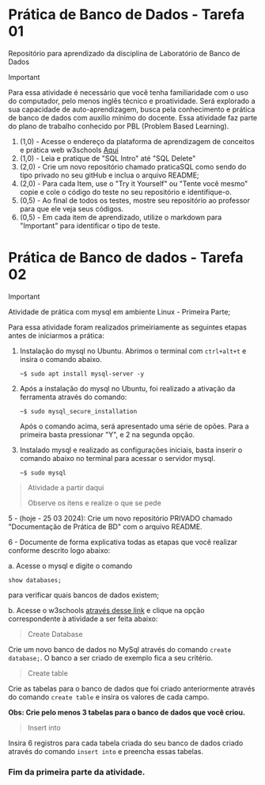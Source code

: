 # Prática de Banco de Dados - Tarefa 01
Repositório para aprendizado da disciplina de Laboratório de Banco de Dados

> [!Important]
> Para essa atividade é necessário que você tenha familiaridade com o uso do computador, pelo menos inglês técnico e proatividade.
> Será explorado a sua capacidade de auto-aprendizagem, busca pela conhecimento e prática de banco de dados com auxílio mínimo do docente.
> Essa atividade faz parte do plano de trabalho conhecido por PBL (Problem Based Learning).

1. (1,0) - Acesse o endereço da plataforma de aprendizagem de conceitos e prática web w3schools [Aqui](https://www.w3schools.com/sql/sql_intro.asp)
2. (1,0) - Leia e pratique de "SQL Intro" até "SQL Delete"
3. (2,0) - Crie um novo repositório chamado praticaSQL como sendo do tipo privado no seu gitHub e inclua o arquivo README;
4. (2,0) - Para cada Item, use o "Try it Yourself" ou "Tente você mesmo" copie e cole o código do teste no seu repositório e identifique-o.
5. (0,5) - Ao final de todos os testes, mostre seu repositório ao professor para que ele veja seus códigos.
6. (0,5) - Em cada item de aprendizado, utilize o markdown para "Important" para identificar o tipo de teste.




# Prática de Banco de dados - Tarefa 02

> [!important]
> Atividade de prática com mysql em ambiente Linux - Primeira Parte;

Para essa atividade foram realizados primeiriamente as seguintes etapas antes de iniciarmos a prática:
1. Instalação do mysql no Ubuntu. Abrimos o terminal com `ctrl+alt+t` e insira o comando abaixo.

    `~$ sudo apt install mysql-server -y`
3. Após a instalação do mysql no Ubuntu, foi realizado a ativação da ferramenta através do comando:

    `~$ sudo mysql_secure_installation`

     Após o comando acima, será apresentado uma série de opões. Para a primeira basta pressionar "Y", e 2 na segunda opção.

4. Instalado mysql e realizado as configurações iniciais, basta inserir o comando abaixo no terminal para acessar o servidor mysql.

   `~$ sudo mysql`

> Atividade a partir daqui
> 
> Observe os itens e realize o que se pede

5 - (hoje - 25 03 2024): Crie um novo repositório PRIVADO chamado "Documentação de Prática de BD" com o arquivo README. 

6 - Documente de forma explicativa todas as etapas que você realizar conforme descrito logo abaixo:

a. Acesse o mysql e digite o comando 

`show databases;`
    
para verificar quais bancos de dados existem;

b.  Acesse o w3schools [através desse link](https://www.w3schools.com/sql/sql_intro.asp) e clique na opção correspondente à atividade a ser feita abaixo:

> Create Database

Crie um novo banco de dados no MySql através do comando `create database;`. O banco a ser criado de exemplo fica a seu critério.

> Create table

Crie as tabelas para o banco de dados que foi criado anteriormente através do comando `create table` e insira os valores de cada campo.

**Obs: Crie pelo menos 3 tabelas para o banco de dados que você criou.**

> Insert into

Insira 6 registros para cada tabela criada do seu banco de dados criado através do comando `insert into` e preencha essas tabelas.

### Fim da primeira parte da atividade.


        

